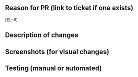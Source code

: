## Reason for PR (link to ticket if one exists)
[EL-#]

## Description of changes


## Screenshots (for visual changes)


## Testing (manual or automated)

